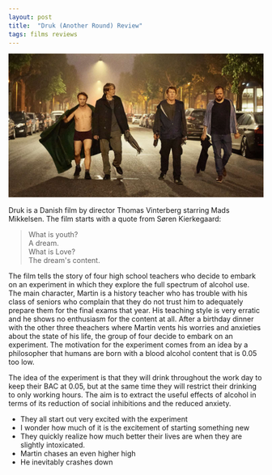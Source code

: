 ```yaml
---
layout: post
title:  "Druk (Another Round) Review"
tags: films reviews
---
```


![druk](/assets/druk.jpg)

Druk is a Danish film by director Thomas Vinterberg starring Mads Mikkelsen. The film starts with a quote from Søren Kierkegaard:
>What is youth?  
>A dream.  
>What is Love?  
>The dream's content.  

The film tells the story of four high school teachers who decide to embark on an experiment in which they explore the full spectrum of alcohol use. The main character, Martin is a history teacher who has trouble with his class of seniors who complain that they do not trust him to adequately prepare them for the final exams that year. His teaching style is very erratic and he shows no enthusiasm for the content at all. After a birthday dinner with the other three theachers where Martin vents his worries and anxieties about the state of his life, the group of four decide to embark on an experiment. The motivation for the experiment comes from an idea by a philosopher that humans are born with a blood alcohol content that is 0.05 too low.

The idea of the experiment is that they will drink throughout the work day to keep their BAC at 0.05, but at the same time they will restrict their drinking to only working hours. The aim is to extract the useful effects of alcohol in terms of its reduction of social inhibitions and the reduced anxiety.
 - They all start out very excited with the experiment
  - I wonder how much of it is the excitement of starting something new
 - They quickly realize how much better their lives are when they are slightly intoxicated.
 - Martin chases an even higher high
 - He inevitably crashes down


